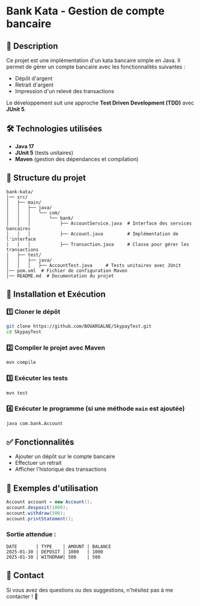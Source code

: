 # Bank Kata - Gestion de compte bancaire

## 📌 Description
Ce projet est une implémentation d'un kata bancaire simple en Java. Il permet de gérer un compte bancaire avec les fonctionnalités suivantes :
- Dépôt d'argent
- Retrait d'argent
- Impression d'un relevé des transactions

Le développement suit une approche **Test Driven Development (TDD)** avec **JUnit 5**.

## 🛠️ Technologies utilisées
- **Java 17**
- **JUnit 5** (tests unitaires)
- **Maven** (gestion des dépendances et compilation)

## 📂 Structure du projet
```
bank-kata/
│── src/
│   ├── main/
│   │   ├── java/
│   │   │   └── com/
│   │   │       └── bank/
│   │   │           ├── AccountService.java  # Interface des services bancaires
│   │   │           ├── Account.java         # Implémentation de l'interface
│   │   │           ├── Transaction.java     # Classe pour gérer les transactions
│   ├── test/
│   │   ├── java/
│   │   │   ├── AccountTest.java     # Tests unitaires avec JUnit
│── pom.xml  # Fichier de configuration Maven
│── README.md  # Documentation du projet
```

## 🚀 Installation et Exécution
### 1️⃣ Cloner le dépôt
```sh
git clone https://github.com/BOUARGALNE/SkypayTest.git
cd SkypayTest
```
### 2️⃣ Compiler le projet avec Maven
```sh
mvn compile
```
### 3️⃣ Exécuter les tests
```sh
mvn test
```
### 4️⃣ Exécuter le programme (si une méthode `main` est ajoutée)
```sh
java com.bank.Account
```

## ✅ Fonctionnalités
- Ajouter un dépôt sur le compte bancaire
- Effectuer un retrait
- Afficher l'historique des transactions

## 📝 Exemples d'utilisation
```java
Account account = new Account();
account.desposit(1000);
account.withdraw(500);
account.printStatement();
```
### Sortie attendue :
```
DATE       | TYPE    | AMOUNT | BALANCE
2025-01-30 | DEPOSIT | 1000   | 1000
2025-01-30 | WITHDRAW| 500    | 500
```

## 📩 Contact
Si vous avez des questions ou des suggestions, n'hésitez pas à me contacter  ! 🚀

